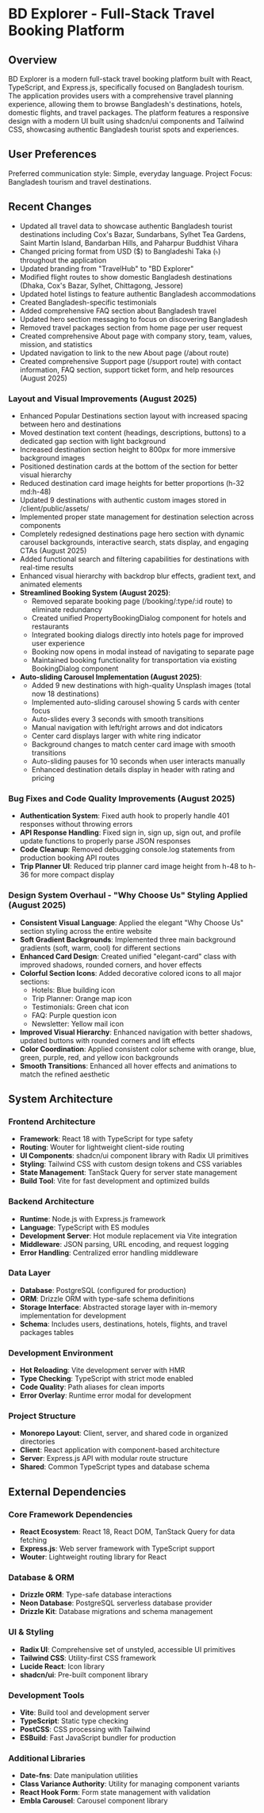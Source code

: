 # BD Explorer - Full-Stack Travel Booking Platform

## Overview

BD Explorer is a modern full-stack travel booking platform built with React, TypeScript, and Express.js, specifically focused on Bangladesh tourism. The application provides users with a comprehensive travel planning experience, allowing them to browse Bangladesh's destinations, hotels, domestic flights, and travel packages. The platform features a responsive design with a modern UI built using shadcn/ui components and Tailwind CSS, showcasing authentic Bangladesh tourist spots and experiences.

## User Preferences

Preferred communication style: Simple, everyday language.
Project Focus: Bangladesh tourism and travel destinations.

## Recent Changes

- Updated all travel data to showcase authentic Bangladesh tourist destinations including Cox's Bazar, Sundarbans, Sylhet Tea Gardens, Saint Martin Island, Bandarban Hills, and Paharpur Buddhist Vihara
- Changed pricing format from USD ($) to Bangladeshi Taka (৳) throughout the application
- Updated branding from "TravelHub" to "BD Explorer" 
- Modified flight routes to show domestic Bangladesh destinations (Dhaka, Cox's Bazar, Sylhet, Chittagong, Jessore)
- Updated hotel listings to feature authentic Bangladesh accommodations
- Created Bangladesh-specific testimonials
- Added comprehensive FAQ section about Bangladesh travel
- Updated hero section messaging to focus on discovering Bangladesh
- Removed travel packages section from home page per user request
- Created comprehensive About page with company story, team, values, mission, and statistics
- Updated navigation to link to the new About page (/about route)
- Created comprehensive Support page (/support route) with contact information, FAQ section, support ticket form, and help resources (August 2025)

### Layout and Visual Improvements (August 2025)
- Enhanced Popular Destinations section layout with increased spacing between hero and destinations
- Moved destination text content (headings, descriptions, buttons) to a dedicated gap section with light background
- Increased destination section height to 800px for more immersive background images
- Positioned destination cards at the bottom of the section for better visual hierarchy
- Reduced destination card image heights for better proportions (h-32 md:h-48)
- Updated 9 destinations with authentic custom images stored in /client/public/assets/
- Implemented proper state management for destination selection across components
- Completely redesigned destinations page hero section with dynamic carousel backgrounds, interactive search, stats display, and engaging CTAs (August 2025)
- Added functional search and filtering capabilities for destinations with real-time results
- Enhanced visual hierarchy with backdrop blur effects, gradient text, and animated elements
- **Streamlined Booking System (August 2025)**: 
  - Removed separate booking page (/booking/:type/:id route) to eliminate redundancy
  - Created unified PropertyBookingDialog component for hotels and restaurants
  - Integrated booking dialogs directly into hotels page for improved user experience
  - Booking now opens in modal instead of navigating to separate page
  - Maintained booking functionality for transportation via existing BookingDialog component
- **Auto-sliding Carousel Implementation (August 2025)**: 
  - Added 9 new destinations with high-quality Unsplash images (total now 18 destinations)
  - Implemented auto-sliding carousel showing 5 cards with center focus
  - Auto-slides every 3 seconds with smooth transitions
  - Manual navigation with left/right arrows and dot indicators
  - Center card displays larger with white ring indicator
  - Background changes to match center card image with smooth transitions
  - Auto-sliding pauses for 10 seconds when user interacts manually
  - Enhanced destination details display in header with rating and pricing

### Bug Fixes and Code Quality Improvements (August 2025)
- **Authentication System**: Fixed auth hook to properly handle 401 responses without throwing errors
- **API Response Handling**: Fixed sign in, sign up, sign out, and profile update functions to properly parse JSON responses
- **Code Cleanup**: Removed debugging console.log statements from production booking API routes
- **Trip Planner UI**: Reduced trip planner card image height from h-48 to h-36 for more compact display

### Design System Overhaul - "Why Choose Us" Styling Applied (August 2025)
- **Consistent Visual Language**: Applied the elegant "Why Choose Us" section styling across the entire website
- **Soft Gradient Backgrounds**: Implemented three main background gradients (soft, warm, cool) for different sections
- **Enhanced Card Design**: Created unified "elegant-card" class with improved shadows, rounded corners, and hover effects
- **Colorful Section Icons**: Added decorative colored icons to all major sections:
  - Hotels: Blue building icon
  - Trip Planner: Orange map icon  
  - Testimonials: Green chat icon
  - FAQ: Purple question icon
  - Newsletter: Yellow mail icon
- **Improved Visual Hierarchy**: Enhanced navigation with better shadows, updated buttons with rounded corners and lift effects
- **Color Coordination**: Applied consistent color scheme with orange, blue, green, purple, red, and yellow icon backgrounds
- **Smooth Transitions**: Enhanced all hover effects and animations to match the refined aesthetic

## System Architecture

### Frontend Architecture
- **Framework**: React 18 with TypeScript for type safety
- **Routing**: Wouter for lightweight client-side routing
- **UI Components**: shadcn/ui component library with Radix UI primitives
- **Styling**: Tailwind CSS with custom design tokens and CSS variables
- **State Management**: TanStack Query for server state management
- **Build Tool**: Vite for fast development and optimized builds

### Backend Architecture
- **Runtime**: Node.js with Express.js framework
- **Language**: TypeScript with ES modules
- **Development Server**: Hot module replacement via Vite integration
- **Middleware**: JSON parsing, URL encoding, and request logging
- **Error Handling**: Centralized error handling middleware

### Data Layer
- **Database**: PostgreSQL (configured for production)
- **ORM**: Drizzle ORM with type-safe schema definitions
- **Storage Interface**: Abstracted storage layer with in-memory implementation for development
- **Schema**: Includes users, destinations, hotels, flights, and travel packages tables

### Development Environment
- **Hot Reloading**: Vite development server with HMR
- **Type Checking**: TypeScript with strict mode enabled
- **Code Quality**: Path aliases for clean imports
- **Error Overlay**: Runtime error modal for development

### Project Structure
- **Monorepo Layout**: Client, server, and shared code in organized directories
- **Client**: React application with component-based architecture
- **Server**: Express.js API with modular route structure
- **Shared**: Common TypeScript types and database schema

## External Dependencies

### Core Framework Dependencies
- **React Ecosystem**: React 18, React DOM, TanStack Query for data fetching
- **Express.js**: Web server framework with TypeScript support
- **Wouter**: Lightweight routing library for React

### Database & ORM
- **Drizzle ORM**: Type-safe database interactions
- **Neon Database**: PostgreSQL serverless database provider
- **Drizzle Kit**: Database migrations and schema management

### UI & Styling
- **Radix UI**: Comprehensive set of unstyled, accessible UI primitives
- **Tailwind CSS**: Utility-first CSS framework
- **Lucide React**: Icon library
- **shadcn/ui**: Pre-built component library

### Development Tools
- **Vite**: Build tool and development server
- **TypeScript**: Static type checking
- **PostCSS**: CSS processing with Tailwind
- **ESBuild**: Fast JavaScript bundler for production

### Additional Libraries
- **Date-fns**: Date manipulation utilities
- **Class Variance Authority**: Utility for managing component variants
- **React Hook Form**: Form state management with validation
- **Embla Carousel**: Carousel component library